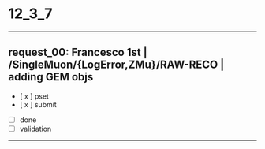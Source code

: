 # 12_3_7

-------------------------------------------------------------------------------

## request_00: Francesco 1st | /SingleMuon/{LogError,ZMu}/RAW-RECO | adding GEM objs
- [ x ] pset
- [ x ] submit
- [   ] done
- [   ] validation

-------------------------------------------------------------------------------
